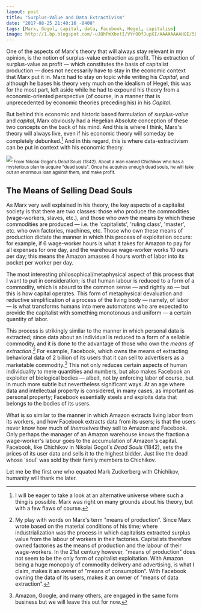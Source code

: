 ```yaml
---
layout: post
title: "Surplus-Value and Data Extractivism"
date: "2017-08-25 21:40:16 -0400"
tags: [Marx, Gogol, capital, data, Facebook, Hegel, capitalism]
image: http://1.bp.blogspot.com/-uJQhPmXbetI/VYrO0fJupXI/AAAAAAAAHQE/5DneCoyhzfg/s1600/chiinovniki-goroda-NN-Hudozhnik-A-Laptev.jpg
---
```


One of the aspects of Marx's theory that will always stay relevant in my opinion, is the notion of surplus-value extraction as profit. This extraction of surplus-value as profit — which constitutes the basis of capitalist production — does not necessarily have to stay in the economic context that Marx put it in. Marx had to stay on topic while writing his *Capital*, and although he bases his theory very much on the idealism of Hegel, this was for the most part, left aside while he had to expound his theory from a economic-oriented perspective (of course, in a manner that is unprecedented by economic theories preceding his) in his *Capital*.

But behind this economic and historic based formulation of *surplus-value* and *capital*, Marx obviously had a Hegelian Absolute conception of these two concepts on the back of his mind. And this is where I think, Marx's theory will always live, even if his economic theory will someday be completely debunked.[^1] And in this regard, this is where data-extractivism can be put in context with his economic theory.

![](http://1.bp.blogspot.com/-uJQhPmXbetI/VYrO0fJupXI/AAAAAAAAHQE/5DneCoyhzfg/s1600/chiinovniki-goroda-NN-Hudozhnik-A-Laptev.jpg)
<sub> From Nikolai Gogol's *Dead Souls* (1842). About a man named Chichikov who has a mysterious plan to acquire "dead souls". Once he acquires enough dead souls, he will take out an enormous loan against them, and make profit.</sub>

## The Means of Selling Dead Souls

As Marx very well explained in his theory, the key aspects of a capitalist society is that there are two classes: those who produce the commodities (wage-workers, slaves, etc.), and those who *own* the means by which these commodities are produced — i.e. the 'capitalists', 'ruling class', 'master', etc. who own factories, machines, etc. Those who own these means of production dictate the manner in which this process of exploitation occurs: for example, if 6 wage-worker hours is what it takes for Amazon to pay for all expenses for one day, and the warehouse wage-worker works 10 ours per day; this means the Amazon amasses 4 hours worth of labor into its pocket per worker per day.

The most interesting philosophical/metaphysical aspect of this process that I want to put in consideration; is that human labour is reduced to a form of a commodity, which is absurd to the common sense — and rightly so — but this is how capital operates. This form of metaphysical devaluation and reductive simplification of a process of the living body — namely, of labor — is what transforms humans into mere automatons who are expected to provide the capitalist with something monotonous and uniform — a certain quantity of labor.

This process is strikingly similar to the manner in which personal data is extracted; since data about an individual is reduced to a form of a sellable commodity, and it is done to the advantage of those who own the *means of extraction*.[^3] For example, Facebook, which owns the means of extracting behavioral data of 2 billion of its users that it can sell to advertisers as a marketable commodity.[^2] This not only reduces certain aspects of human individuality to mere quantities and numbers, but also makes Facebook an exploiter of biological bodies — albeit, not by enforcing labor of course, but in much more subtle but nevertheless significant ways. At an age where data and intellectual property is considered, in many cases, as important as personal property; Facebook essentially steels and exploits data that belongs to the bodies of its users.

What is so similar to the manner in which Amazon extracts living labor from its workers, and how Facebook extracts data from its users; is that the users never know how much of *themselves* they sell to Amazon and Facebook. Only perhaps the manager of an Amazon warehouse knows the fraction a wage-worker's labour goes to the accumulation of Amazon's capital. Facebook, like  Chichikov in Nikolai Gogol's *Dead Souls* (1842), sets the prices of its user data and sells it to the highest bidder. Just like the dead whose 'soul' was sold by their family members to Chichikov.

Let me be the first one who equated Mark Zuckerberg with Chichikov, humanity will thank me later.

[^1]: I will be eager to take a look at an alternative universe where such a thing is possible. Marx was right on many grounds about his theory, but with a few flaws of course.

[^2]: Amazon, Google, and many others, are engaged in the same form business but we will leave this out for now.

[^3]: My play with words on Marx's term "means of production". Since Marx wrote based on the material conditions of his time; where industrialization was the process in which capitalists extracted surplus value from the labour of workers in their factories. Capitalists therefore owned factories as the means of production and the labour of their wage-workers. In the 21st century however, "means of production" does not seem to be the only form of capitalist exploitation. With Amazon being a huge monopoly of commodity delivery and advertising, is what I claim, makes it an owner of "means of consumption". With Facebook owning the data of its users, makes it an owner of "means of data extraction".
